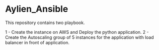 # Aylien_Ansible

This repository contains two playbook.

1 - Create the instance on AWS and Deploy the python application.
2 - Create the Autoscaling group of 5 instances for the application with load balancer in front of application.
